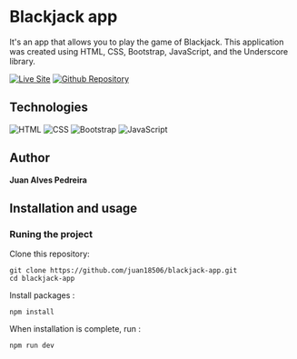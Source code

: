 # Blackjack app

It's an app that allows you to play the game of Blackjack. This application was created using HTML, CSS, Bootstrap, JavaScript, and the Underscore library.

[![Live Site](https://img.shields.io/static/v1?label=&message=Live%20Site&color=167200&style=for-the-badge)](https://juan18506.github.io/blackjack-app/)
[![Github Repository](https://img.shields.io/static/v1?label=&message=Github%20Repository&color=000000&style=for-the-badge&logo=github&logoColor=white)](https://github.com/juan18506/blackjack-app)

## Technologies

![HTML](https://img.shields.io/static/v1?label=&message=Html&color=orange&logo=html5&logoColor=white&style=for-the-badge)
![CSS](https://img.shields.io/badge/CSS-0000ff?&style=for-the-badge&logo=css3&logoColor=white)
![Bootstrap](https://img.shields.io/badge/Bootstrap-563D7C?style=for-the-badge&logo=bootstrap&logoColor=white)
![JavaScript](https://img.shields.io/static/v1?label=&message=JavaScript&color=ffbe00&logo=javascript&logoColor=white&style=for-the-badge)

## Author

**Juan Alves Pedreira**

## Installation and usage

### Runing the project

Clone this repository:

```
git clone https://github.com/juan18506/blackjack-app.git
cd blackjack-app
```

Install packages :

```
npm install
```

When installation is complete, run :

```
npm run dev
```